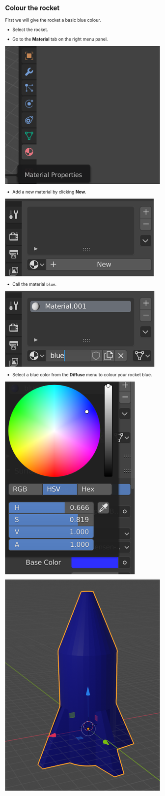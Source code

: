 ## Colour the rocket

First we will give the rocket a basic blue colour.

+ Select the rocket.

+ Go to the **Material** tab on the right menu panel.

![Material tab](images/blender-material-tab.png)

+ Add a new material by clicking **New**.

![Add a new material](images/blender-new-material.png)

+ Call the material `blue`.

![Name the material](images/blender-name-material.png)

+ Select a blue color from the **Diffuse** menu to colour your rocket blue.

![Blue material](images/blender-blue-material.png)

![Blue rocket](images/blender-blue-rocket.png)